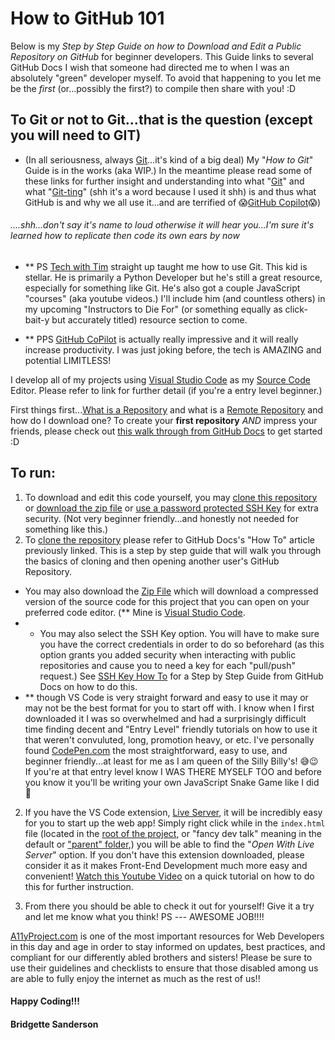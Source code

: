 # How to GitHub 101 
Below is my *Step by Step Guide on how to Download and Edit a Public Repository on GitHub* for beginner developers. This Guide links to several GitHub Docs I wish that someone had directed me to when I was an absolutely "green" developer myself. To avoid that happening to you let me be the *first* (or...possibly the first?) to compile then share with you! :D 



## To Git or not to Git...that is the question (except you will need to GIT)
- (In all seriousness, always [Git](https://www.freecodecamp.org/news/what-is-git-learn-git-version-control/#:~:text=Git%20is%20a%20version%20control,when%20those%20changes%20were%20made.)...it's kind of a big deal) 
My "*How to Git*" Guide is in the works (aka WIP.) In the meantime please read some of these links for further insight and understanding into what "[Git](https://www.youtube.com/watch?v=HkdAHXoRtos)" and what "[Git-ting](https://www.youtube.com/watch?v=DVRQoVRzMIY&t=1559s)" (shh it's a word because I used it shh) is and thus what GitHub is and why we all use it...and are terrified of 😱[GitHub Copilot](https://www.youtube.com/watch?v=4duqI8WyfqE)😱) 
###### ....shh...don't say it's name to loud otherwise it will hear you...I'm sure it's learned how to replicate then code its own ears by now

- ** PS [Tech with Tim](https://www.youtube.com/channel/UC4JX40jDee_tINbkjycV4Sg) straight up taught me how to use Git. This kid is stellar. He is primarily a Python Developer but he's still a great resource, especially for something like Git. He's also got a couple JavaScript "courses" (aka youtube videos.) I'll include him (and countless others) in my upcoming "Instructors to Die For" (or something equally as click-bait-y but accurately titled) resource section to come.  


- ** PPS [GitHub CoPilot](https://www.sitepoint.com/github-copilot-ai-pair-programming/) is actually really impressive and it will really increase productivity. I was just joking before, the tech is AMAZING and potential LIMITLESS! 

I develop all of my projects using [Visual Studio Code](https://code.visualstudio.com/) as my [Source Code](https://www.quora.com/What-is-the-use-of-code-editor) Editor. Please refer to link for further detail (if you're a entry level beginner.) 



First things first...[What is a Repository](https://docs.github.com/en/repositories/creating-and-managing-repositories/about-repositories) and what is a [Remote Repository](https://docs.github.com/en/get-started/getting-started-with-git/about-remote-repositories) and how do I download one? To create your **first repository** *AND* impress your friends, please check out [this walk through from GitHub Docs](https://docs.github.com/en/get-started/quickstart/create-a-repo) to get started :D 

## To run: 
1. To download and edit this code yourself, you may [clone this repository](https://stackoverflow.com/questions/5143119/what-does-cloning-a-github-repository-mean) or [download the zip file](https://www.howtogeek.com/178146/htg-explains-everything-you-need-to-know-about-zipped-files/) or [use a password protected SSH Key](https://jdblischak.github.io/2014-09-18-chicago/novice/git/05-sshkeys.html#:~:text=An%20SSH%20key%20is%20an,%2C%20you're%20granted%20access.) for extra security. (Not very beginner friendly...and honestly not needed for something like this.)
2. To [clone the repository](https://docs.github.com/en/repositories/creating-and-managing-repositories/cloning-a-repository) please refer to GitHub Docs's "How To" article previously linked. This is a step by step guide that will walk you through the basics of cloning and then opening another user's GitHub Repository. 
  - You may also download the [Zip File](https://www.itprotoday.com/development-techniques-and-management/how-do-i-download-files-github) which will download a compressed version of the source code for this project that you can open on your preferred code editor. (** Mine is [Visual Studio Code](https://code.visualstudio.com/). 
  -   - You may also select the SSH Key option. You will have to make sure you have the correct credentials in order to do so beforehard (as this option grants you added security when interacting with public repositories and cause you to need a key for each "pull/push" request.) See [SSH Key How To](https://docs.github.com/en/authentication/connecting-to-github-with-ssh/generating-a-new-ssh-key-and-adding-it-to-the-ssh-agent) for a Step by Step Guide from GitHub Docs on how to do this.
  - ** though VS Code is very straight forward and easy to use it may or may not be the best format for you to start off with. I know when I first downloaded it I was so overwhelmed and had a surprisingly difficult time finding decent and "Entry Level" friendly tutorials on how to use it that weren't convuluted, long, promotion heavy, or etc. I've personally found [CodePen.com](https://codepen.io/pen/) the most straightforward, easy to use, and beginner friendly...at least for me as I am queen of the Silly Billy's! 😅😉 If you're at that entry level know I WAS THERE MYSELF TOO and before you know it you'll be writing your own JavaScript Snake Game like I did 🥲

2. If you have the VS Code extension, [Live Server](ritwickdey.liveserver), it will be incredibly easy for you to start up the web app! Simply right click while in the `index.html` file (located in the [root of the project](https://www.lifewire.com/what-is-a-root-folder-or-root-directory-2625989), or "fancy dev talk" meaning in the default or ["parent" folder](https://www.yourdictionary.com/parent-folder),) you will be able to find the "*Open With Live Server*" option. If you don't have this extension downloaded, please consider it as it makes Front-End Development much more easy and convenient! [Watch this Youtube Video](https://www.youtube.com/watch?v=WzE0yqwbdgU) on a quick tutorial on how to do this for further instruction. 

3. From there you should be able to check it out for yourself! Give it a try and let me know what you think! PS --- AWESOME JOB!!!! 






[A11yProject.com](a11yproject.com) is one of the most important resources for Web Developers in this day and age in order to stay informed on updates, best practices, and compliant for our differently abled brothers and sisters! Please be sure to use their guidelines and checklists to ensure that those disabled among us are able to fully enjoy the internet as much as the rest of us!!





#### Happy Coding!!!

#### Bridgette Sanderson 